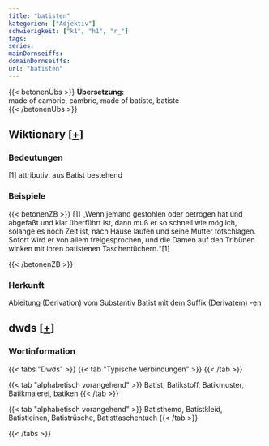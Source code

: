 ```yaml
---
title: "batisten"
kategorien: ["Adjektiv"]
schwierigkeit: ["k1", "h1", "r_"]
tags:
series:
mainDornseiffs:
domainDornseiffs:
url: "batisten"
---
```


{{< betonenÜbs >}}
**Übersetzung:**  
made of cambric, cambric, made of batiste, batiste  
{{< /betonenÜbs >}}

## Wiktionary [[+](https://de.wiktionary.org/wiki/batisten)]

### Bedeutungen
[1] attributiv: aus Batist bestehend  

### Beispiele
{{< betonenZB >}}
[1] „Wenn jemand gestohlen oder betrogen hat und abgefaßt und klar überführt ist, dann muß er so schnell wie möglich, solange es noch Zeit ist, nach Hause laufen und seine Mutter totschlagen. Sofort wird er von allem freigesprochen, und die Damen auf den Tribünen winken mit ihren batistenen Taschentüchern.“[1]  

{{< /betonenZB >}}
### Herkunft
Ableitung (Derivation) vom Substantiv Batist mit dem Suffix (Derivatem) -en  



## dwds [[+](https://www.dwds.de/wb/batisten)]

### Wortinformation
{{< tabs "Dwds" >}}
{{< tab "Typische Verbindungen" >}}
{{< /tab >}}

{{< tab "alphabetisch vorangehend" >}}
Batist, Batikstoff, Batikmuster, Batikmalerei, batiken
{{< /tab >}}

{{< tab "alphabetisch vorangehend" >}}
Batisthemd, Batistkleid, Batistleinen, Batistrüsche, Batisttaschentuch
{{< /tab >}}

{{< /tabs >}}

